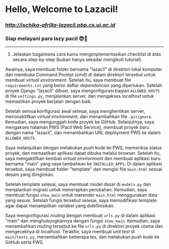 # Hello, Welcome to Lazacil!
### *http://ischika-afrilla-lazacil.pbp.cs.ui.ac.id*
### Siap melayani para lazy pacil 😎🤞
---------------------------------------------------------------------------------------------------------------------------------------------------

1. Jelaskan bagaimana cara kamu mengimplementasikan checklist di atas secara step-by-step (bukan hanya sekadar mengikuti tutorial).

Awalnya, saya membuat folder bernama "lazacil" di direktori lokal komputer dan membuka Command Prompt (cmd) di dalam direktori tersebut untuk membuat *virtual environment*. Setelah itu, saya membuat file `requirements.txt` yang berisi daftar *dependencies* yang diperlukan. Setelah proyek Django "lazacil" dibuat, saya mengonfigurasi bagian `ALLOWED_HOSTS` di file `settings.py`, menjalankan server, dan mengakses *localhost* untuk memastikan proyek berjalan dengan baik.

Setelah semua konfigurasi awal selesai, saya menghentikan server, menonaktifkan *virtual environment*, dan menambahkan file `.gitignore`. Kemudian, saya mengunggah kode proyek ke GitHub. Selanjutnya, saya mengakses halaman PWS (Pacil Web Service), membuat proyek baru dengan nama "lazacil", dan menambahkan URL deployment PWS ke dalam `ALLOWED_HOSTS`.

Saya melanjutkan dengan melakukan *push* kode ke PWS, memeriksa status proyek, dan memastikan aplikasi dapat dibuka melalui browser. Setelah itu, saya mengaktifkan kembali *virtual environment* dan membuat aplikasi baru bernama "main" yang saya tambahkan ke `INSTALLED_APPS`. Di dalam aplikasi tersebut, saya membuat folder "template" dan mengisi file `main.html` sesuai desain yang diinginkan.

Setelah template selesai, saya membuat model dasar di `models.py` dan menjalankan migrasi untuk menerapkan perubahan. Kemudian, saya membuat fungsi `show_main` untuk merender `main.html` menggunakan data yang sesuai. Setelah fungsi tersebut selesai, saya memodifikasi template agar dapat menampilkan variabel yang didefinisikan.

Saya mengonfigurasi *routing* dengan membuat `urls.py` di dalam aplikasi "main" dan menghubungkannya dengan fungsi `show_main`. Kemudian, saya menambahkan *routing* tersebut ke file `urls.py` di direktori proyek utama dan mengeceknya di *localhost*. Terakhir, saya membuat *unit test* di `main/tests.py`, menambahkan beberapa tes, dan melakukan *push* kode ke GitHub serta PWS.